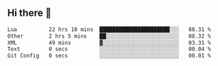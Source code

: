 ## Hi there 👋
<!--START_SECTION:waka-->

```txt
Lua          22 hrs 10 mins  ██████████████████████░░░   88.31 %
Other        2 hrs 5 mins    ██░░░░░░░░░░░░░░░░░░░░░░░   08.32 %
XML          49 mins         ▓░░░░░░░░░░░░░░░░░░░░░░░░   03.31 %
Text         0 secs          ░░░░░░░░░░░░░░░░░░░░░░░░░   00.04 %
Git Config   0 secs          ░░░░░░░░░░░░░░░░░░░░░░░░░   00.01 %
```

<!--END_SECTION:waka-->
